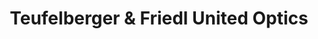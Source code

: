 ---
title: "Teufelberger & Friedl United Optics"
url: /seewalchen-am-attersee/teufelberger-und-friedl-united-optics/
shop: Optiker
---